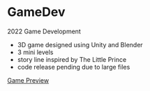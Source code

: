 # GameDev
2022 Game Development
- 3D game designed using Unity and Blender
- 3 mini levels
- story line inspired by The Little Prince
- code release pending due to large files 

[Game Preview](https://drive.google.com/file/d/1n77x-B8NY5K2oCIOCtta5-177qBJKADo/view?usp=sharing)
